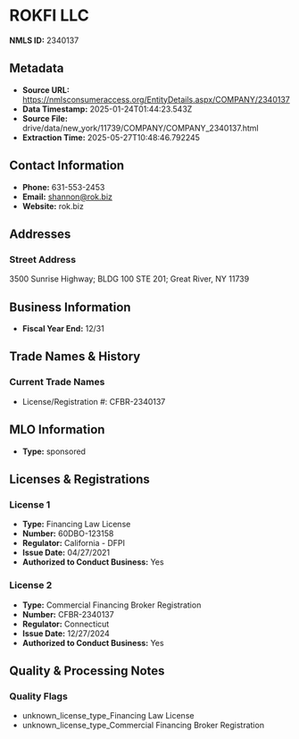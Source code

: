 # ROKFI LLC

**NMLS ID:** 2340137

## Metadata
- **Source URL:** https://nmlsconsumeraccess.org/EntityDetails.aspx/COMPANY/2340137
- **Data Timestamp:** 2025-01-24T01:44:23.543Z
- **Source File:** drive/data/new_york/11739/COMPANY/COMPANY_2340137.html
- **Extraction Time:** 2025-05-27T10:48:46.792245

## Contact Information
- **Phone:** 631-553-2453
- **Email:** shannon@rok.biz
- **Website:** rok.biz

## Addresses
### Street Address
3500 Sunrise Highway; BLDG 100 STE 201; Great River, NY 11739

## Business Information
- **Fiscal Year End:** 12/31

## Trade Names & History
### Current Trade Names
- License/Registration #: CFBR-2340137

## MLO Information
- **Type:** sponsored

## Licenses & Registrations

### License 1
- **Type:** Financing Law License
- **Number:** 60DBO-123158
- **Regulator:** California - DFPI
- **Issue Date:** 04/27/2021
- **Authorized to Conduct Business:** Yes

### License 2
- **Type:** Commercial Financing Broker Registration
- **Number:** CFBR-2340137
- **Regulator:** Connecticut
- **Issue Date:** 12/27/2024
- **Authorized to Conduct Business:** Yes

## Quality & Processing Notes
### Quality Flags
- unknown_license_type_Financing Law License
- unknown_license_type_Commercial Financing Broker Registration

